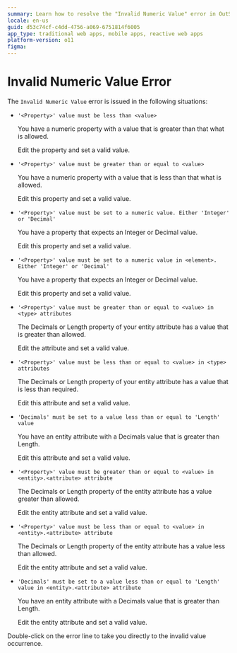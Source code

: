 ```yaml
---
summary: Learn how to resolve the "Invalid Numeric Value" error in OutSystems 11 (O11) by setting appropriate numeric values for properties and attributes.
locale: en-us
guid: d53c74cf-c4dd-4756-a069-6751814f6005
app_type: traditional web apps, mobile apps, reactive web apps
platform-version: o11
figma:
---
```


# Invalid Numeric Value Error

The `Invalid Numeric Value` error is issued in the following situations:

* `'<Property>' value must be less than <value>`
  
    You have a numeric property with a value that is greater than that what is allowed.

    Edit the property and set a valid value.

* `'<Property>' value must be greater than or equal to <value>`
  
    You have a numeric property with a value that is less than that what is allowed.

    Edit this property and set a valid value.

* `'<Property>' value must be set to a numeric value. Either 'Integer' or 'Decimal'`
  
    You have a property that expects an Integer or Decimal value.

    Edit this property and set a valid value.

* `'<Property>' value must be set to a numeric value in <element>. Either 'Integer' or 'Decimal'`
  
    You have a property that expects an Integer or Decimal value.

    Edit this property and set a valid value.

* `'<Property>' value must be greater than or equal to <value> in <type> attributes`
  
    The Decimals or Length property of your entity attribute has a value that is greater than allowed.

    Edit the attribute and set a valid value.

* `'<Property>' value must be less than or equal to <value> in <type> attributes`
  
    The Decimals or Length property of your entity attribute has a value that is less than required.

    Edit this attribute and set a valid value.

* `'Decimals' must be set to a value less than or equal to 'Length' value`
  
    You have an entity attribute with a Decimals value that is greater than Length.

    Edit this attribute and set a valid value.

* `'<Property>' value must be greater than or equal to <value> in <entity>.<attribute> attribute`
  
    The Decimals or Length property of the entity attribute has a value greater than allowed.

    Edit the entity attribute and set a valid value.

* `'<Property>' value must be less than or equal to <value> in <entity>.<attribute> attribute`
  
    The Decimals or Length property of the entity attribute has a value less than allowed.

    Edit the entity attribute and set a valid value.

* `'Decimals' must be set to a value less than or equal to 'Length' value in <entity>.<attribute> attribute`
  
    You have an entity attribute with a Decimals value that is greater than Length.

    Edit the entity attribute and set a valid value.

Double-click on the error line to take you directly to the invalid value occurrence.
